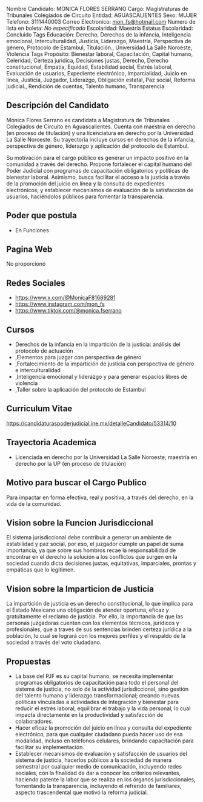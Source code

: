 Nombre Candidato: MONICA FLORES SERRANO
Cargo: Magistraturas de Tribunales Colegiados de Circuito
Entidad: AGUASCALIENTES
Sexo: MUJER
Telefono: 3111440003
Correo Electronico: mon_fs@hotmail.com
Numero de lista en boleta: *No especificado*
Escolaridad: Maestría
Estatus Escolaridad: Concluido
Tags Educación: Derecho, Derechos de la infancia, Inteligencia emocional, Interculturalidad, Justicia, Liderazgo, Maestría, Perspectiva de género, Protocolo de Estambul, Titulación., Universidad La Salle Noroeste, Violencia
Tags Propósito: Bienestar laboral, Capacitación, Capital humano, Celeridad, Certeza jurídica, Decisiones justas, Derecho, Derecho constitucional, Empatía, Equidad, Estabilidad social, Estrés laboral, Evaluación de usuarios, Expediente electrónico, Imparcialidad, Juicio en línea, Justicia, Juzgador, Liderazgo, Obligación estatal, Paz social, Reforma judicial., Rendición de cuentas, Talento humano, Transparencia


## Descripción del Candidato 

Mónica Flores Serrano es candidata a Magistratura de Tribunales Colegiados de Circuito en Aguascalientes. Cuenta con maestría en derecho (en proceso de titulación) y una licenciatura en derecho por la Universidad La Salle Noroeste. Su trayectoria incluye cursos en derechos de la infancia, perspectiva de género, liderazgo y aplicación del protocolo de Estambul.

Su motivación para el cargo público es generar un impacto positivo en la comunidad a través del derecho.  Propone fortalecer el capital humano del Poder Judicial con programas de capacitación obligatorios y políticas de bienestar laboral. Asimismo, busca facilitar el acceso a la justicia a través de la promoción del juicio en línea y la consulta de expedientes electrónicos, y establecer mecanismos de evaluación de la satisfacción de usuarios, haciéndolos públicos para fomentar la transparencia.


## Poder que postula

- En Funciones


## Pagina Web

No proporcionó


## Redes Sociales

- https://www.x.com/@MonicaF81689281
- https://www.instagram.com/mon_fs
- https://www.tiktok.com/@monica.fserrano


## Cursos

- Derechos de la infancia en la impartición de la justicia: análisis del protocolo de actuación
- ,Elementos  para juzgar con perspectiva de género
- ,Fortalecimiento de la impartición de justicia con perspectiva de género e interculturalidad
- ,Inteligencia emocional y liderazgo y para generar espacios libres de violencia
- ,Taller sobre la aplicación del protocolo de Estambul


## Curriculum Vitae

https://candidaturaspoderjudicial.ine.mx/detalleCandidato/53314/10


## Trayectoria Academica

- Licenciada en derecho por la Universidad La Salle Noroeste; maestría en derecho por la UP (en proceso de titulación)


## Motivo para buscar el Cargo Publico

Para impactar en forma efectiva, real y positiva, a través del derecho, en la vida de la comunidad.


## Vision sobre la Funcion Jurisdiccional

El sistema jurisdiccional debe contribuir a generar un ambiente de estabilidad y paz social, por eso, el juzgador cumple un papel de suma importancia, ya que sobre sus hombros recae la responsabilidad de encontrar en el derecho la solución a los conflictos que surgen en la sociedad cuando dicta decisiones justas, equitativas, imparciales, prontas y empáticas que lo legitimen.


## Vision sobre la Imparticion de Justicia

La impartición de justicia es un derecho constitucional, lo que implica para el Estado Mexicano una obligación de atender oportuna, eficaz y gratuitamente el reclamo de justicia. Por ello, la importancia de que las personas juzgadoras cuenten con los elementos técnicos, jurídicos y profesionales, que a través de sus sentencias brinden certeza jurídica a la población, lo cual se logrará con los mejores perfiles y el respaldo de la sociedad a través del voto ciudadano.


## Propuestas

- La base del PJF es su capital humano, se necesita implementar programas obligatorios de capacitación para todo el personal del sistema de justicia, no solo de la actividad jurisdiccional, sino gestión del talento humano y liderazgo transformacional; creando nuevas políticas vinculadas a actividades de integración y bienestar para reducir el estrés laboral, equilibrar el trabajo y la vida personal, lo cual impacta directamente en la productividad y satisfacción de colaboradores.
- Hacer eficaz la promoción del juicio en línea y consulta del expediente electrónico, para que cualquier ciudadano pueda hacer uso de esa modalidad, incluso en teléfonos celulares, brindando capacitación para facilitar su implementación.
- Establecer mecanismos de evaluación y satisfacción de usuarios del sistema de justicia, hacerlos públicos a la sociedad de manera semestral por cualquier medio de comunicación, incluyendo redes sociales, con la finalidad de dar a conocer los criterios relevantes, haciendo patente la labor que se realiza en los órganos jurisdiccionales, fomentando la transparencia, incluyendo el refrendo de familiares, aspecto trascendental que motivó la reforma judicial.


